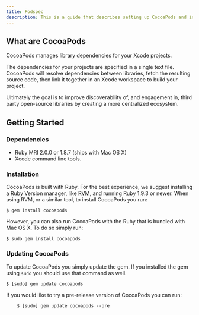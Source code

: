 ```yaml
---
title: Podspec
description: This is a guide that describes setting up CocoaPods and integrating with your first project.
---
```


## What are CocoaPods

CocoaPods manages library dependencies for your Xcode projects.

The dependencies for your projects are specified in a single text file. CocoaPods will resolve dependencies between libraries, fetch the resulting source code, then link it together in an Xcode workspace to build your project.

Ultimately the goal is to improve discoverability of, and engagement in, third party open-source libraries by creating a more centralized ecosystem.

## Getting Started

### Dependencies

- Ruby MRI 2.0.0 or 1.8.7 (ships with Mac OS X)
- Xcode command line tools.

### Installation

CocoaPods is built with Ruby. For the best experience, we suggest installing a Ruby Version manager, like [RVM](http://rvm.io), and running Ruby 1.9.3 or newer. When using RVM, or a similar tool, to install CocoaPods you run:

```shell
$ gem install cocoapods
```

However, you can also run CocoaPods with the Ruby that is bundled with Mac OS X. To do so simply run:

```shell
$ sudo gem install cocoapods
```


### Updating CocoaPods

To update CocoaPods you simply update the gem. If you installed the gem using `sudo` you should use that command as well.

```shell
$ [sudo] gem update cocoapods
```

If you would like to try a pre-release version of CocoaPods you can run:

```shell
    $ [sudo] gem update cocoapods --pre
```

[creating-a-workspace]: http://blog.carbonfive.com/2011/04/04/using-open-source-static-libraries-in-xcode-4/#creating_a_workspace
[adding-projects-to-workspace]: http://blog.carbonfive.com/2011/04/04/using-open-source-static-libraries-in-xcode-4/#adding_projects_to_a_workspace
[configuring-project-scheme]: http://blog.carbonfive.com/2011/04/04/using-open-source-static-libraries-in-xcode-4/#configuring_the_projects_scheme
[adding-build-target-dependencies]: http://blog.carbonfive.com/2011/04/04/using-open-source-static-libraries-in-xcode-4/#adding_build_target_dependencies
[basing-target-configurations-on-xcconfig]: http://developer.apple.com/library/ios/#documentation/ToolsLanguages/Conceptual/Xcode4UserGuide/025-Configure_Your_Project/configure_project.html
